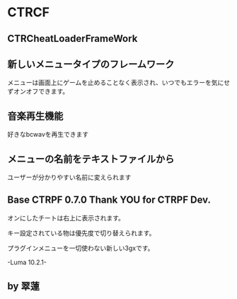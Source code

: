 # CTRCF

CTRCheatLoaderFrameWork
-------------------
新しいメニュータイプのフレームワーク
-----------------------------------
メニューは画面上にゲームを止めることなく表示され、いつでもエラーを気にせずオンオフできます。

音楽再生機能
------------
好きなbcwavを再生できます

メニューの名前をテキストファイルから
-----------------------------------
ユーザーが分かりやすい名前に変えられます

Base CTRPF 0.7.0 Thank YOU for CTRPF Dev.
-----------------------------------------

オンにしたチートは右上に表示されます。 

キー設定されている物は優先度で切り替えられます。 

プラグインメニューを一切使わない新しい3gxです。

-Luma 10.2.1-

by 翠蓮
-----------
